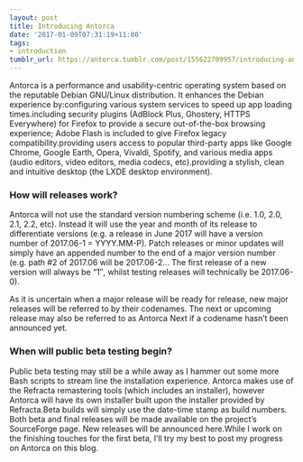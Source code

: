 ```yaml
---
layout: post
title: Introducing Antorca
date: '2017-01-09T07:31:19+11:00'
tags:
- introduction
tumblr_url: https://antorca.tumblr.com/post/155622709957/introducing-antorca
---
```

Antorca is a performance and usability-centric operating system based on the reputable Debian GNU/Linux distribution. It enhances the Debian experience by:configuring various system services to speed up app loading times.including security plugins (AdBlock Plus, Ghostery, HTTPS Everywhere) for Firefox to provide a secure out-of-the-box browsing experience; Adobe Flash is included to give Firefox legacy compatibility.providing users access to popular third-party apps like Google Chrome, Google Earth, Opera, Vivaldi, Spotify, and various media apps (audio editors, video editors, media codecs, etc).providing a stylish, clean and intuitive desktop (the LXDE desktop environment).

### How will releases work?

Antorca will not use the standard version numbering scheme (i.e. 1.0, 2.0, 2.1, 2.2, etc). Instead it will use the year and month of its release to differentiate versions (e.g. a release in June 2017 will have a version number of 2017.06-1 = YYYY.MM-P). Patch releases or minor updates will simply have an appended number to the end of a major version number (e.g. path #2 of 2017.06 will be 2017.06-2… The first release of a new version will always be “1″, whilst testing releases will technically be 2017.06-0).

As it is uncertain when a major release will be ready for release, new major releases will be referred to by their codenames. The next or upcoming release may also be referred to as Antorca Next if a codename hasn’t been announced yet.

### When will public beta testing begin?

Public beta testing may still be a while away as I hammer out some more Bash scripts to stream line the installation experience. Antorca makes use of the Refracta remastering tools (which includes an installer), however Antorca will have its own installer built upon the installer provided by Refracta.Beta builds will simply use the date-time stamp as build numbers. Both beta and final releases will be made available on the project’s SourceForge page. New releases will be announced here.While I work on the finishing touches for the first beta, I’ll try my best to post my progress on Antorca on this blog.